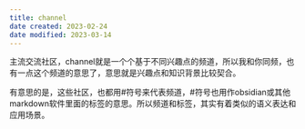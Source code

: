 ```yaml
---
title: channel
date created: 2023-02-24
date modified: 2023-03-14
---
```


主流交流社区，channel就是一个个基于不同兴趣点的频道，所以我和你同频，也有一点这个频道的意思了，意思就是兴趣点和知识背景比较契合。

有意思的是，这些社区，也都用#符号来代表频道，#符号也用作obsidian或其他markdown软件里面的标签的意思。所以频道和标签，其实有着类似的语义表达和应用场景。
